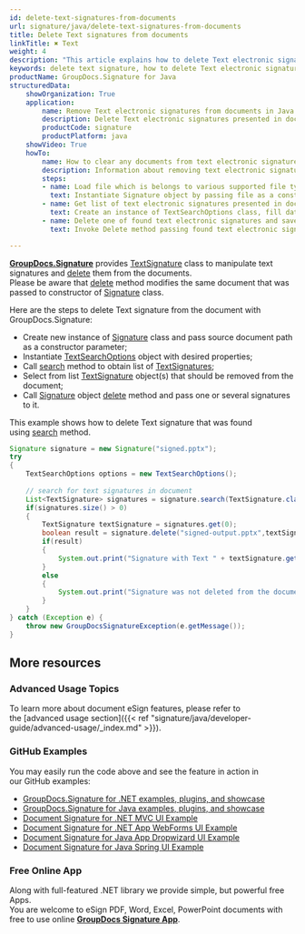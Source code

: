 ```yaml
---
id: delete-text-signatures-from-documents
url: signature/java/delete-text-signatures-from-documents
title: Delete Text signatures from documents
linkTitle: ✖ Text
weight: 4
description: "This article explains how to delete Text electronic signatures with GroupDocs.Signature API."
keywords: delete text signature, how to delete Text electronic signatures
productName: GroupDocs.Signature for Java
structuredData:
    showOrganization: True
    application:    
        name: Remove Text electronic signatures from documents in Java    
        description: Delete Text electronic signatures presented in documents in convenient way with Java language and GroupDocs.Signature for Java APIs
        productCode: signature
        productPlatform: java 
    showVideo: True
    howTo:
        name: How to clear any documents from text electronic signatures using Java 
        description: Information about removing text electronic signatures from documents by Java
        steps:
        - name: Load file which is belongs to various supported file types
          text: Instantiate Signature object by passing file as a constructor parameter. You may provide either file path or file stream. 
        - name: Get list of text electronic signatures presented in document 
          text: Create an instance of TextSearchOptions class, fill data and call Search method of signature.
        - name: Delete one of found text electronic signatures and save result 
          text: Invoke Delete method passing found text electronic signature and file path for signed file. File stream can be used as well.

---
```

[**GroupDocs.Signature**](https://products.groupdocs.com/signature/java) provides [TextSignature](https://reference.groupdocs.com/java/signature/com.groupdocs.signature.domain.signatures/TextSignature) class to manipulate text signatures and [delete](https://reference.groupdocs.com/java/signature/com.groupdocs.signature/Signature#delete(java.io.OutputStream,%20com.groupdocs.signature.domain.signatures.BaseSignature)) them from the documents.   
Please be aware that [delete](https://reference.groupdocs.com/java/signature/com.groupdocs.signature/Signature#delete(java.io.OutputStream,%20com.groupdocs.signature.domain.signatures.BaseSignature)) method modifies the same document that was passed to constructor of [Signature](https://reference.groupdocs.com/java/signature/com.groupdocs.signature/Signature) class.

Here are the steps to delete Text signature from the document with GroupDocs.Signature:

*   Create new instance of [Signature](https://reference.groupdocs.com/java/signature/com.groupdocs.signature/Signature) class and pass source document path as a constructor parameter;    
*   Instantiate [TextSearchOptions](https://reference.groupdocs.com/signature/java/com.groupdocs.signature.options.search/TextSearchOptions) object with desired properties;
*   Call [search](https://reference.groupdocs.com/java/signature/com.groupdocs.signature/Signature#search(java.lang.Class,%20com.groupdocs.signature.options.search.SearchOptions)) method to obtain list of [TextSignatures](https://reference.groupdocs.com/java/signature/com.groupdocs.signature.domain.signatures/TextSignature);  
*   Select from list [TextSignature](https://reference.groupdocs.com/java/signature/com.groupdocs.signature.domain.signatures/TextSignature) object(s) that should be removed from the document;  
*   Call [Signature](https://reference.groupdocs.com/java/signature/com.groupdocs.signature/Signature) object [delete](https://reference.groupdocs.com/java/signature/com.groupdocs.signature/Signature#delete(java.io.OutputStream,%20com.groupdocs.signature.domain.signatures.BaseSignature)) method and pass one or several signatures to it.

This example shows how to delete Text signature that was found using [search](https://reference.groupdocs.com/java/signature/com.groupdocs.signature/Signature#search(java.lang.Class,%20com.groupdocs.signature.options.search.SearchOptions)) method.

```java
Signature signature = new Signature("signed.pptx");
try
{
    TextSearchOptions options = new TextSearchOptions();
 
    // search for text signatures in document
    List<TextSignature> signatures = signature.search(TextSignature.class,options);
    if(signatures.size() > 0)
    {
        TextSignature textSignature = signatures.get(0);
        boolean result = signature.delete("signed-output.pptx",textSignature);
        if(result)
        {
            System.out.print("Signature with Text " + textSignature.getText() + " was deleted from document [signed-output.pptx].");
        }
        else
        {
            System.out.print("Signature was not deleted from the document! Signature with Text " + textSignature.getText() + " was not found!");
        }
    }
} catch (Exception e) {
    throw new GroupDocsSignatureException(e.getMessage());
}
```

## More resources

### Advanced Usage Topics

To learn more about document eSign features, please refer to the [advanced usage section]({{< ref "signature/java/developer-guide/advanced-usage/_index.md" >}}).

### GitHub Examples 

You may easily run the code above and see the feature in action in our GitHub examples:

*   [GroupDocs.Signature for .NET examples, plugins, and showcase](https://github.com/groupdocs-signature/GroupDocs.Signature-for-.NET)    
*   [GroupDocs.Signature for Java examples, plugins, and showcase](https://github.com/groupdocs-signature/GroupDocs.Signature-for-Java)    
*   [Document Signature for .NET MVC UI Example](https://github.com/groupdocs-signature/GroupDocs.Signature-for-.NET-MVC)    
*   [Document Signature for .NET App WebForms UI Example](https://github.com/groupdocs-signature/GroupDocs.Signature-for-.NET-WebForms)    
*   [Document Signature for Java App Dropwizard UI Example](https://github.com/groupdocs-signature/GroupDocs.Signature-for-Java-Dropwizard)   
*   [Document Signature for Java Spring UI Example](https://github.com/groupdocs-signature/GroupDocs.Signature-for-Java-Spring)
    

### Free Online App 

Along with full-featured .NET library we provide simple, but powerful free Apps.  
You are welcome to eSign PDF, Word, Excel, PowerPoint documents with free to use online **[GroupDocs Signature App](https://products.groupdocs.app/signature)**.
